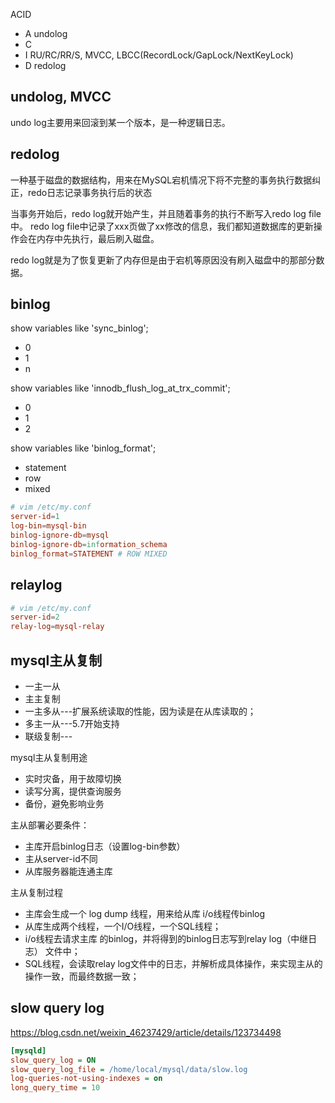ACID
- A undolog
- C
- I RU/RC/RR/S, MVCC, LBCC(RecordLock/GapLock/NextKeyLock)
- D redolog

## undolog, MVCC
undo log主要用来回滚到某一个版本，是一种逻辑日志。


## redolog
一种基于磁盘的数据结构，用来在MySQL宕机情况下将不完整的事务执行数据纠正，redo日志记录事务执行后的状态

当事务开始后，redo log就开始产生，并且随着事务的执行不断写入redo log file中。
redo log file中记录了xxx页做了xx修改的信息，我们都知道数据库的更新操作会在内存中先执行，最后刷入磁盘。

redo log就是为了恢复更新了内存但是由于宕机等原因没有刷入磁盘中的那部分数据。

## binlog
show variables like 'sync_binlog';
- 0
- 1
- n

show variables like 'innodb_flush_log_at_trx_commit';
- 0
- 1
- 2

show variables like 'binlog_format';
- statement
- row
- mixed

```conf
# vim /etc/my.conf
server-id=1
log-bin=mysql-bin
binlog-ignore-db=mysql
binlog-ignore-db=information_schema
binlog_format=STATEMENT # ROW MIXED
```

## relaylog
```conf
# vim /etc/my.conf
server-id=2
relay-log=mysql-relay
```

## mysql主从复制
* 一主一从
* 主主复制
* 一主多从---扩展系统读取的性能，因为读是在从库读取的；
* 多主一从---5.7开始支持
* 联级复制---

mysql主从复制用途
* 实时灾备，用于故障切换
* 读写分离，提供查询服务
* 备份，避免影响业务
 
主从部署必要条件：
* 主库开启binlog日志（设置log-bin参数）
* 主从server-id不同
* 从库服务器能连通主库

主从复制过程
* 主库会生成一个 log dump 线程，用来给从库 i/o线程传binlog
* 从库生成两个线程，一个I/O线程，一个SQL线程；
* i/o线程去请求主库 的binlog，并将得到的binlog日志写到relay log（中继日志） 文件中；
* SQL线程，会读取relay log文件中的日志，并解析成具体操作，来实现主从的操作一致，而最终数据一致；


## slow query log
https://blog.csdn.net/weixin_46237429/article/details/123734498

```ini
[mysqld]
slow_query_log = ON
slow_query_log_file = /home/local/mysql/data/slow.log
log-queries-not-using-indexes = on
long_query_time = 10
```